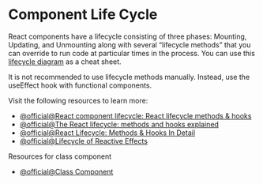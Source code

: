 # Component Life Cycle

React components have a lifecycle consisting of three phases: Mounting, Updating, and Unmounting along with several “lifecycle methods” that you can override to run code at particular times in the process. You can use this [lifecycle diagram](https://projects.wojtekmaj.pl/react-lifecycle-methods-diagram/) as a cheat sheet.

It is not recommended to use lifecycle methods manually. Instead, use the useEffect hook with functional components.

Visit the following resources to learn more:
- [@official@React component lifecycle: React lifecycle methods & hooks](https://tsh.io/blog/react-component-lifecycle-methods-vs-hooks/)
- [@official@The React lifecycle: methods and hooks explained](https://retool.com/blog/the-react-lifecycle-methods-and-hooks-explained#react-hooks-and-the-component-lifecycle)
- [@official@React Lifecycle: Methods & Hooks In Detail](https://www.bairesdev.com/blog/react-lifecycle-methods-hooks/)
- [@official@Lifecycle of Reactive Effects](https://react.dev/learn/lifecycle-of-reactive-effectsv)

Resources for class component

- [@official@Class Component](https://react.dev/reference/react/Component)
